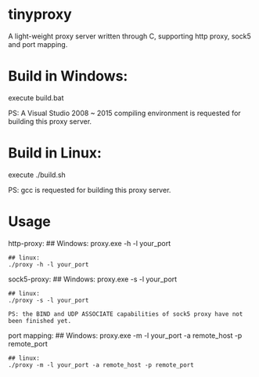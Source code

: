 # tinyproxy
A light-weight proxy server written through C, supporting http proxy, sock5 and port mapping.


# Build in Windows:
execute build.bat

PS: A Visual Studio 2008 ~ 2015 compiling environment is requested for building this proxy server.


# Build in Linux:
execute ./build.sh

PS: gcc is requested for building this proxy server.


# Usage
http-proxy:
	## Windows:
	proxy.exe -h -l your_port
	
	## linux:
	./proxy -h -l your_port
	
sock5-proxy:
	## Windows:
	proxy.exe -s -l your_port
	
	## linux:
	./proxy -s -l your_port
	
	PS: the BIND and UDP ASSOCIATE capabilities of sock5 proxy have not been finished yet.
	
port mapping:
	## Windows:
	proxy.exe -m -l your_port -a remote_host -p remote_port
	
	## linux:
	./proxy -m -l your_port -a remote_host -p remote_port
	
	